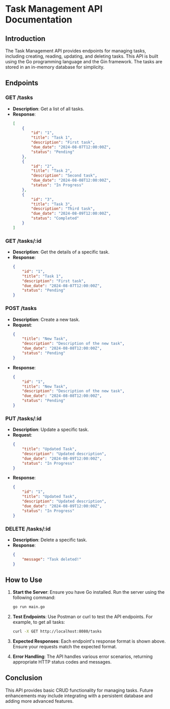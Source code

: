 # Task Management API Documentation

## Introduction

The Task Management API provides endpoints for managing tasks, including creating, reading, updating, and deleting tasks. This API is built using the Go programming language and the Gin framework. The tasks are stored in an in-memory database for simplicity.

## Endpoints

### GET /tasks
- **Description**: Get a list of all tasks.
- **Response**:
    ```json
    [
        {
            "id": "1",
            "title": "Task 1",
            "description": "First task",
            "due_date": "2024-08-07T12:00:00Z",
            "status": "Pending"
        },
        {
            "id": "2",
            "title": "Task 2",
            "description": "Second task",
            "due_date": "2024-08-08T12:00:00Z",
            "status": "In Progress"
        },
        {
            "id": "3",
            "title": "Task 3",
            "description": "Third task",
            "due_date": "2024-08-09T12:00:00Z",
            "status": "Completed"
        }
    ]
    ```

### GET /tasks/:id
- **Description**: Get the details of a specific task.
- **Response**:
    ```json
    {
        "id": "1",
        "title": "Task 1",
        "description": "First task",
        "due_date": "2024-08-07T12:00:00Z",
        "status": "Pending"
    }
    ```

### POST /tasks
- **Description**: Create a new task.
- **Request**:
    ```json
    {
        "title": "New Task",
        "description": "Description of the new task",
        "due_date": "2024-08-08T12:00:00Z",
        "status": "Pending"
    }
    ```
- **Response**:
    ```json
    {
        "id": "1",
        "title": "New Task",
        "description": "Description of the new task",
        "due_date": "2024-08-08T12:00:00Z",
        "status": "Pending"
    }
    ```

### PUT /tasks/:id
- **Description**: Update a specific task.
- **Request**:
    ```json
    {
        "title": "Updated Task",
        "description": "Updated description",
        "due_date": "2024-08-09T12:00:00Z",
        "status": "In Progress"
    }
    ```
- **Response**:
    ```json
    {
        "id": "1",
        "title": "Updated Task",
        "description": "Updated description",
        "due_date": "2024-08-09T12:00:00Z",
        "status": "In Progress"
    }
    ```

### DELETE /tasks/:id
- **Description**: Delete a specific task.
- **Response**:
    ```json
    {
        "message": "Task deleted!"
    }
    ```

## How to Use

1. **Start the Server**: Ensure you have Go installed. Run the server using the following command:
    ```sh
    go run main.go
    ```

2. **Test Endpoints**: Use Postman or curl to test the API endpoints. For example, to get all tasks:
    ```sh
    curl -X GET http://localhost:8080/tasks
    ```

3. **Expected Responses**: Each endpoint's response format is shown above. Ensure your requests match the expected format.

4. **Error Handling**: The API handles various error scenarios, returning appropriate HTTP status codes and messages.

## Conclusion

This API provides basic CRUD functionality for managing tasks. Future enhancements may include integrating with a persistent database and adding more advanced features.

